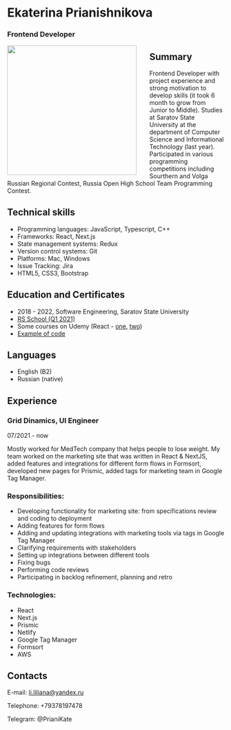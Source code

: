 # Ekaterina Prianishnikova
### Frontend Developer

<img align="left" style="margin-right: 30px" height="300" src="https://prianikate.github.io/myPhoto.jpg">
<!-- ![plot](https://prianikate.github.io/myPhoto.jpg) -->

## Summary
Frontend Developer with project experience and strong motivation to develop skills (it took 6 month to grow from Junior to Middle). Studies at Saratov State University at the department of Computer Science and Informational Technology (last year). Participated in various programming competitions including Sourthern and Volga Russian Regional Contest, Russia Open High School Team Programming Contest.

## Technical skills
* Programming languages: JavaScript, Typescript, C++
* Frameworks: React, Next.js
* State management systems: Redux
* Version control systems: Git
* Platforms: Mac, Windows
* Issue Tracking: Jira
* HTML5, CSS3, Bootstrap

## Education and Certificates
* 2018 - 2022, Software Engineering, Saratov State University
* [RS School (Q1 2021)](https://prianikate.github.io/RSSchool%20Certificate.pdf)
* Some courses on Udemy (React - [one](https://prianikate.github.io/React.pdf), [two](https://prianikate.github.io/Advanced%20React.pdf))
* [Example of code](https://github.com/PrianiKate/priani-kate-ds.e)

## Languages
* English (B2)
* Russian (native)

## Experience
### Grid Dinamics, UI Engineer
07/2021 - now

Mostly worked for MedTech company that helps people to lose weight. My team worked on the marketing site that was written in React & NextJS, added features and integrations for different form flows in Formsort, developed new pages for Prismic, added tags for marketing team in Google Tag Manager.

### Responsibilities:
* Developing functionality for marketing site: from specifications review and coding to deployment
* Adding features for form flows
* Adding and updating integrations with marketing tools via tags in Google Tag Manager
* Clarifying requirements with stakeholders
* Setting up integrations between different tools
* Fixing bugs
* Performing code reviews
* Participating in backlog refinement, planning and retro

### Technologies:
* React
* Next.js
* Prismic
* Netlify
* Google Tag Manager
* Formsort
* AWS

## Contacts
E-mail: li.liliana@yandex.ru

Telephone: +79378197478

Telegram: @PrianiKate
